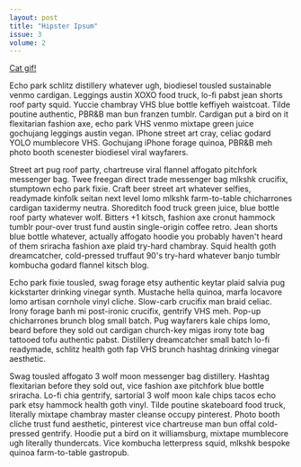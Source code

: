 ```yaml
---
layout: post
title: "Hipster Ipsum"
issue: 3
volume: 2
---
```


[Cat gif!](http://www.gifbin.com/bin/102011/1320344488_bee_cat_falls.gif)

Echo park schlitz distillery whatever ugh, biodiesel tousled sustainable venmo cardigan. Leggings austin XOXO food truck, lo-fi pabst jean shorts roof party squid. Yuccie chambray VHS blue bottle keffiyeh waistcoat. Tilde poutine authentic, PBR&B man bun franzen tumblr. Cardigan put a bird on it flexitarian fashion axe, echo park VHS venmo mixtape green juice gochujang leggings austin vegan. IPhone street art cray, celiac godard YOLO mumblecore VHS. Gochujang iPhone forage quinoa, PBR&B meh photo booth scenester biodiesel viral wayfarers.

Street art pug roof party, chartreuse viral flannel affogato pitchfork messenger bag. Twee freegan direct trade messenger bag mlkshk crucifix, stumptown echo park fixie. Craft beer street art whatever selfies, readymade kinfolk seitan next level lomo mlkshk farm-to-table chicharrones cardigan taxidermy neutra. Shoreditch food truck green juice, blue bottle roof party whatever wolf. Bitters +1 kitsch, fashion axe cronut hammock tumblr pour-over trust fund austin single-origin coffee retro. Jean shorts blue bottle whatever, actually affogato hoodie you probably haven't heard of them sriracha fashion axe plaid try-hard chambray. Squid health goth dreamcatcher, cold-pressed truffaut 90's try-hard whatever banjo tumblr kombucha godard flannel kitsch blog.

Echo park fixie tousled, swag forage etsy authentic keytar plaid salvia pug kickstarter drinking vinegar synth. Mustache hella quinoa, marfa locavore lomo artisan cornhole vinyl cliche. Slow-carb crucifix man braid celiac. Irony forage banh mi post-ironic crucifix, gentrify VHS meh. Pop-up chicharrones brunch blog small batch. Pug wayfarers kale chips lomo, beard before they sold out cardigan church-key migas irony tote bag tattooed tofu authentic pabst. Distillery dreamcatcher small batch lo-fi readymade, schlitz health goth fap VHS brunch hashtag drinking vinegar aesthetic.

Swag tousled affogato 3 wolf moon messenger bag distillery. Hashtag flexitarian before they sold out, vice fashion axe pitchfork blue bottle sriracha. Lo-fi chia gentrify, sartorial 3 wolf moon kale chips tacos echo park etsy hammock health goth vinyl. Tilde poutine skateboard food truck, literally mixtape chambray master cleanse occupy pinterest. Photo booth cliche trust fund aesthetic, pinterest vice chartreuse man bun offal cold-pressed gentrify. Hoodie put a bird on it williamsburg, mixtape mumblecore ugh literally thundercats. Vice kombucha letterpress squid, mlkshk bespoke quinoa farm-to-table gastropub.
